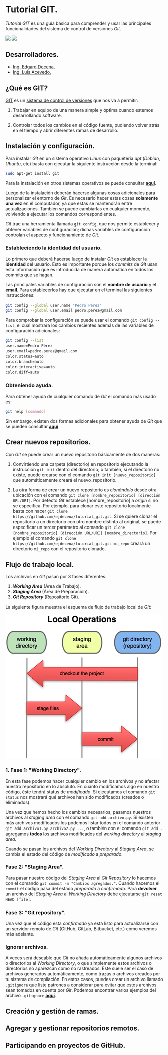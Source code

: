 # Tutorial GIT.

*Tutorial GIT* es una guía básica para comprender y usar las principales funcionalidades del sistema de control de versiones *Git*.

<img src="https://img.shields.io/badge/License-MIT-green" /> <img src="https://img.shields.io/badge/Markdown-1.0.1%20-blue" />


## Desarrolladores.

* [Ing. Edgard Decena.](mailto:edecena@gmail.com)
* [Ing. Luís Acevedo.](mailto:laar19@protonmail.com)


## ¿Qué es GIT?

[GIT](https://git-scm.com/book/es/v2) es un [sistema de control de versiones](https://es.wikipedia.org/wiki/Control_de_versiones) que nos va a permitir:

1. Trabajar en equipo de una manera simple y óptima cuando estemos desarrollando software.

2. Controlar todos los cambios en el código fuente, pudiendo volver atrás en el tiempo y abrir diferentes ramas de desarrollo.


## Instalación y configuración.

Para instalar *Git* en un sistema operativo *Linux* con paquetería *apt* (*Debian*, *Ubuntu*, etc) basta con ejecutar la siguiente instrucción desde la terminal:

```bash
sudo apt-get install git
```
Para la instalación en otros sistemas operativos se puede consultar [**aquí**](https://git-scm.com/book/es/v2/Inicio---Sobre-el-Control-de-Versiones-Instalación-de-Git).

Luego de la instalación deberán hacerse algunas cosas adicionales para personalizar el entorno de *Git*. Es necesario hacer estas cosas **solamente una vez** en el computador, ya que estas se mantendrán entre actualizaciones. También se puede cambiarlas en cualquier momento, volviendo a ejecutar los comandos correspondientes.

*Git* trae una herramienta llamada `git config`, que nos permite establecer y obtener variables de configuración; dichas variables de configuración controlan el aspecto y funcionamiento de *Git.*

### Estableciendo la identidad del usuario.

Lo primero que deberá hacerse luego de instalar *Git* es establecer la **identidad** del usuario. Esto es importante porque los *commits* de *Git* usan esta información que es introducida de manera automática en todos los commits que se hagan.

Las principales variables de configuración son el **nombre de usuario** y el **email**. Para establecerlos hay que ejecutar en el terminal las siguientes instrucciones:

```bash 
git config --global user.name "Pedro Pérez"
git config --global user.email pedro.perez@gmail.com
```
Para comprobar la configuración se puede usar el comando `git config --list`, el cual mostrará los cambios recientes además de las variables de configuración adicionales:

```bash
git config --list
user.name=Pedro Pérez
user.email=pedro.perez@gmail.com
color.status=auto
color.branch=auto
color.interactive=auto
color.diff=auto
```

### Obteniendo ayuda.

Para obtener ayuda de cualquier comando de *Git* el comando más usado es:
```bash
git help [comando]
```
Sin embargo, existen dos formas adicionales para obtener ayuda de *Git* que se pueden consultar [**aquí**](https://git-scm.com/book/es/v2/Inicio---Sobre-el-Control-de-Versiones-¿Cómo-obtener-ayuda%3F)


## Crear nuevos repositorios.

Con *Git*  se puede crear un nuevo repositorio básicamente de dos maneras:

1. Convirtiendo una carpeta (directorio) en repositorio ejecutando la instrucción `git init` dentro del directorio; o también, si el directorio no existe, puede crearse con el comando `git init [nuevo_repositorio]` que automáticamente creará el nuevo_repositorio.

2. La otra forma de crear un nuevo repositorio es *clonándolo* desde otra ubicación con el comando `git clone [nombre_repositorio] [dirección URL/URI]`. Por defecto *Git* establece [nombre_repositorio] a *origin* si no se especifica. Por ejemplo, para clonar este repositorio localmente basta con hacer `git clone https://github.com/ejdecena/tutorial_git.git`. Si se quiere clonar el repositorio a un directorio con otro nombre distinto al original, se puede especificar un tercer parámetro al comando `git clone [nombre_repositorio] [dirección URL/URI] [nombre_directorio]`. Por ejemplo el comando `git clone https://github.com/ejdecena/tutorial_git.git mi_repo` creará un directorio `mi_repo` con el repositorio clonado.


## Flujo de trabajo local.

Los archivos en *Git* pasan por 3 fases diferentes:

1. **_Working Area_** (Área de Trabajo).
2. **_Staging Área_** (Área de Preparación).
3. **_Git Repository_** (Repositorio Git).

La siguiente figura muestra el esquema de flujo de trabajo local de *Git*:

![](imagenes/git_flujo_trabajo.png)

### 1. Fase 1: "Working Directory".

En esta fase podemos hacer cualquier cambio en los archivos y no afectar nuestro repositorio en lo absoluto. En cuanto modificamos algo en nuestro código, éste tendrá status de *modificado*. Si ejecutamos el comando `git status` nos mostrará qué archivos han sido modificados (creados o eliminados).

Una vez que hemos hecho los cambios necesarios, pasamos nuestros archivos al *staging area* con el comando `git add archivo.py`. Si existen más archivos modificados los podemos listar todos en el comando anterior `git add archivo1.py archivo2.py ...`, o también con el comando `git add .` agregamos **todos** los archivos modificados del *working directory* al *staging area*.

Cuando se pasan los archivos del *Working Directory* al *Staging Area*, se cambia el estado del código de *modificado* a *preparado*.

### Fase 2: "Staging Area".

Para pasar nuestro código del *Staging Area* al *Git Repository* lo hacemos con el comando `git commit -m "Cambios agregados."`. Cuando hacemos el `commit` el código pasa del estado *preparado* a *confirmado*. Para **devolver** un archivo del *Staging Área* al *Working Directory* debe ejecutarse `git reset HEAD [file]`.

### Fase 3: "Git repository".

Una vez que el código esta *confirmado* ya está listo para actualizarse con un servidor remoto de *Git* (GitHub, GitLab, Bitbucket, etc.) como veremos más adelante.

### Ignorar archivos.

A veces será deseable que *Git* no añada automáticamente algunos archivos o directorios al *Working Directory*, o que simplemente estos archivos o directorios no aparezcan como no rastreados. Este suele ser el caso de archivos generados automáticamente, como trazas o archivos creados por tu sistema de compilación. En estos casos, puedes crear un archivo llamado `.gitignore` que liste patrones a considerar para evitar que estos archivos sean tomados en cuenta por *Git*. Podemos encontrar varios ejemplos del archivo `.gitignore` [**aquí**](https://git-scm.com/book/es/v2/Fundamentos-de-Git-Guardando-cambios-en-el-Repositorio).


## Creación y gestión de ramas.


## Agregar y gestionar repositorios remotos.


## Participando en proyectos de GitHub.